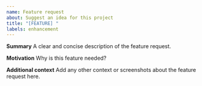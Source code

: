 ```yaml
---
name: Feature request
about: Suggest an idea for this project
title: "[FEATURE] "
labels: enhancement
---
```


**Summary**
A clear and concise description of the feature request.

**Motivation**
Why is this feature needed?

**Additional context**
Add any other context or screenshots about the feature request here.
